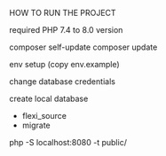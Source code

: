 HOW TO RUN THE PROJECT

required PHP 7.4 to 8.0 version

composer self-update
composer update

env setup (copy env.example)

change database credentials

create local database
- flexi_source
- migrate

php -S localhost:8080 -t public/

